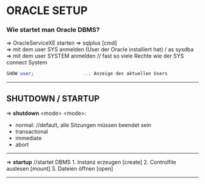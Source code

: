 # ORACLE SETUP

### Wie startet man Oracle DBMS?
=> OracleServiceXE starten
=> sqlplus [cmd]			
=> mit dem user SYS anmelden (User der Oracle installiert hat)
		/ as sysdba
=> mit dem user SYSTEM anmelden		// fast so viele Rechte wie der SYS
		connect System
		
```SQL
SHOW user;                  ... Anzeige des aktuellen Users
```

---

## SHUTDOWN / STARTUP
=> **shutdown** \<mode>
 \<mode>:
- normal: //default, alle Sitzungen müssen beendet sein
- transactional
- immediate
- abort
---
=> **startup** //startet DBMS
		1. Instanz erzeugen [create]
		2. Controlfile auslesen [mount]
		3. Dateien öffnen [open]

---

